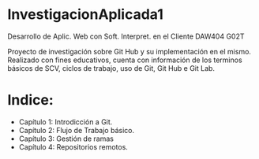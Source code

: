 # InvestigacionAplicada1
 <P>Desarrollo de Aplic. Web con Soft. Interpret. en el Cliente DAW404 G02T</P>
 <p>Proyecto de investigación sobre Git Hub y su implementación en el mismo.
 Realizado con fines educativos, cuenta con información de los terminos básicos de SCV,
 ciclos de trabajo, uso de Git, Git Hub e Git Lab.</p>

<h1>Indice:</h1>
<ul>
  <li>Capítulo 1: Introdicción a Git.</li>
  <li>Capítulo 2: Flujo de Trabajo básico.</li>
  <li>Capítulo 3: Gestión de ramas</li>
  <li>Capítulo 4: Repositorios remotos.</li>
</ul>
